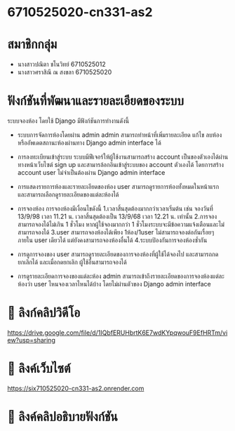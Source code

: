 # 6710525020-cn331-as2
# สมาชิกกลุ่ม
- นางสาวปณิตา ชโนวิทย์ 6710525012
- นางสาวศราสิณี ณ สงขลา 6710525020

# ฟังก์ชันที่พัฒนาและรายละเอียดของระบบ
ระบบจองห้อง โดยใช้ Django มีฟังก์ชันการทำงานดังนี้
- ระบบการจัดการห้องโดยผ่าน admin
admin สามารถทำหน้าที่เพิ่มรายละเอียด แก้ไข ลบห้องหรืออัพเดตสถานะห้องผ่านทาง Django admin interface ได้

- การลงทะเบียนเข้าสู่ระบบ
ระบบมีฟีเจอร์ให้ผู้ใช้งานสามารถสร้าง account เป็นของตัวเองได้ผ่านทางหน้าเว็บไซต์ sign up และสามารล้อกอินเข้าสู่ระบบของ account ตัวเองได้ โดยการสร้าง account user ไม่จำเป็นต้องผ่าน Django admin interface

- การแสดงรายการห้องและรายละเอียดของห้อง
user สามารถดูรายการห้องทั้งหมดในหน้าแรก และสามารถเลือกดูรายละเอียดของแต่ละห้องได้

- การจองห้อง
การจองห้องมีเงื่อนไขดังนี้
1.เวลาสิ้นสุดต้องมากกว่าเวลาเริ่มต้น เช่น จองวันที่ 13/9/98 เวลา 11.21 น. เวลาสิ้นสุดต้องเป็น 13/9/68 เวลา 12.21 น. เท่านั้น
2.การจองสามารถจองได้ไม่เกิน 1 ชั่วโมง หากผู้ใช้จองมากกว่า 1 ชั่วโมงระบบจะมีข้อความแจ้งเตือนและไม่สามารถจองได้
3.user สามารถจองห้องได้เพียง 1ห้อง/1user ไม่สามารถจองต่อกันเรื่อยๆภายใน user เดียวได้ แต่ยังคงสามารถจองห้องอื่นได้
4.ระบบป้องกันการจองห้องซ้ำกัน

- การดูการจองของ user
สามารถดูรายละเอียดของการจองห้องที่ผู้ใช้ได้จองไป และสามารถกดยกเลิกได้ และเมื่อกดยกเลิก ผู้ใช้อื่นสามารถจองได้

- การดูรายละเอียดการจองของแต่ละห้อง
admin สามารถเข้าถึงรายละเอียดของการจองห้องแต่ละห้องว่า user ไหนจองเวลาไหนได้บ้าง โดยไม่ผ่านตัวของ Django admin interface
# 🔗 ลิงก์คลิปวิดีโอ
https://drive.google.com/file/d/1IQbfERUHbrtK6E7wdKYpqwouF9EfHRTm/view?usp=sharing
# 🔗 ลิงค์เว็บไซต์
https://six710525020-cn331-as2.onrender.com
# 🔗 ลิงค์คลิปอธิบายฟังก์ชัน
